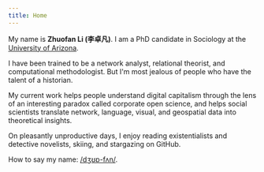 ```yaml
---
title: Home
---
```


<!-- <style type="text/css">
.home {
  text-align: center;
}
.home h1 {
  font-size: 3em;
}
.home h2 {
  margin-bottom: 4em;
}
.home ul {
  margin-left: -4em;
}
.home ul li {
  display: inline-block;
  margin-left: 4em;
}
</style> -->

<style type="text/css">
.home h1{
  text-align: center;
}
.home h2 {
  border-bottom: 1px solid var(--border-color);
}
.home h3 {
  font-variant: small-caps;
  text-align: center;
}
</style>

My name is **Zhuofan Li (李卓凡)**. I am a PhD candidate in Sociology at the [University of Arizona](https://sociology.arizona.edu/). 

I have been trained to be a network analyst, relational theorist, and computational methodologist. But I'm most jealous of people who have the talent of a historian. 

My current work helps people understand digital capitalism through the lens of an interesting paradox called corporate open science, and helps social scientists translate network, language, visual, and geospatial data into theoretical insights. 

On pleasantly unproductive days, I enjoy reading existentialists and detective novelists, skiing, and stargazing on GitHub. 

How to say my name: [/dʒʊɒ-fʌn/](https://www.chinesenamesinenglish.com/wiki/Zhuofan). 